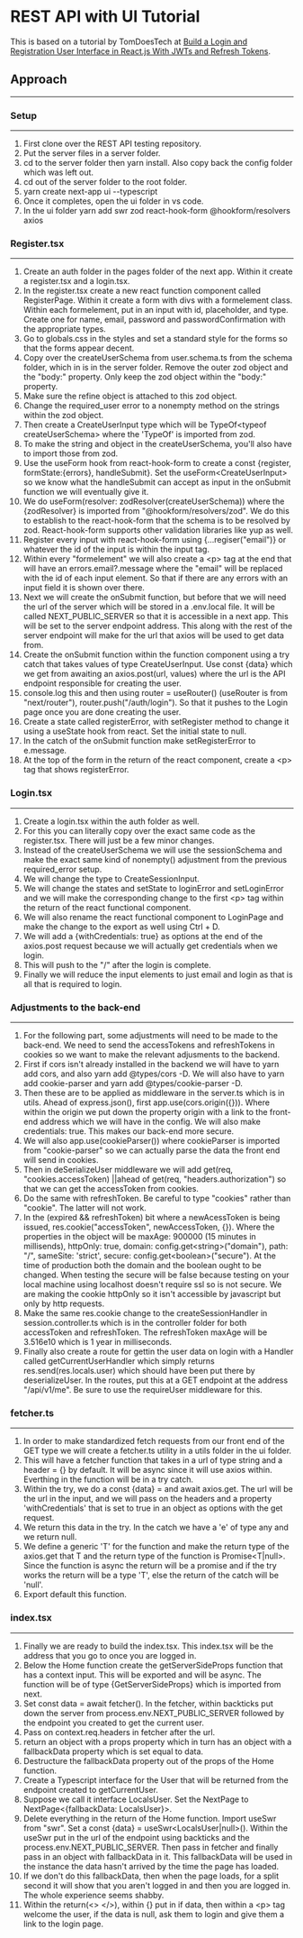 # REST API with UI Tutorial
This is based on a tutorial by TomDoesTech at [Build a Login and Registration User Interface in React.js With JWTs and Refresh Tokens](https://www.youtube.com/watch?v=oSz23pPBpFY).

## Approach
___

### Setup
___
1. First clone over the REST API testing repository.
1. Put the server files in a server folder.
1. cd to the server folder then yarn install. Also copy back the config folder which was left out.
1. cd out of the server folder to the root folder. 
1. yarn create next-app ui --typescript
1. Once it completes, open the ui folder in vs code.
1. In the ui folder yarn add swr zod react-hook-form @hookform/resolvers axios

### Register.tsx
___
1. Create an auth folder in the pages folder of the next app. Within it create a register.tsx and a login.tsx.
1. In the register.tsx create a new react function component called RegisterPage. Within it create a form with divs with a formelement class. Within each formelement, put in an input with id, placeholder, and type. Create one for name, email, password and passwordConfirmation with the appropriate types.
1. Go to globals.css in the styles and set a standard style for the forms so that the forms appear decent.
1. Copy over the createUserSchema from user.schema.ts from the schema folder, which in is in the server folder. Remove the outer zod object and the "body:" property. Only keep the zod object within the "body:" property.
1. Make sure the refine object is attached to this zod object.
1. Change the required_user error to a nonempty method on the strings within the zod object.
1. Then create a CreateUserInput type which will be TypeOf\<typeof createUserSchema> where the 'TypeOf' is imported from zod. 
1. To make the string and object in the createUserSchema, you'll also have to import those from zod.
1. Use the useForm hook from react-hook-form to create a const {register, formState:{errors}, handleSubmit}. Set the useForm\<CreateUserInput> so we know what the handleSubmit can accept as input in the onSubmit function we will eventually give it. 
1. We do useForm<CreateUserInput>(resolver: zodResolver(createUserSchema)) where the {zodResolver} is imported from "@hookform/resolvers/zod". We do this to establish to the react-hook-form that the schema is to be resolved by zod. React-hook-form supports other validation libraries like yup as well.
1. Register every input with react-hook-form using {...regiser("email")} or whatever the id of the input is within the input tag.
1. Within every "formelement" we will also create a \<p> tag at the end that will have an errors.email?.message where the "email" will be replaced with the id of each input element. So that if there are any errors with an input field it is shown over there.
1. Next we will create the onSubmit function, but before that we will need the url of the server which will be stored in a .env.local file. It will be called NEXT_PUBLIC_SERVER so that it is accessible in a next app. This will be set to the server endpoint address. This along with the rest of the server endpoint will make for the url that axios will be used to get data from.
1. Create the onSubmit function within the function component using a try catch that takes values of type CreateUserInput. Use const {data} which we get from awaiting an axios.post(url, values) where the url is the API endpoint responsible for creating the user.
1. console.log this and then using router = useRouter() (useRouter is from "next/router"), router.push("/auth/login"). So that it pushes to the Login page once you are done creating the user.
1. Create a state called registerError, with setRegister method to change it using a useState hook from react. Set the initial state to null.
1. In the catch of the onSubmit function make setRegisterError to e.message.
1. At the top of the form in the return of the react component, create a \<p> tag that shows registerError.

### Login.tsx
___

1. Create a login.tsx within the auth folder as well.
1. For this you can literally copy over the exact same code as the register.tsx. There will just be a few minor changes.
1. Instead of the createUserSchema we will use the sessionSchema and make the exact same kind of nonempty() adjustment from the previous required_error setup. 
1. We will change the type to CreateSessionInput.
1. We will change the states and setState to loginError and setLoginError and we will make the corresponding change to the first \<p> tag within the return of the react functional component. 
1. We will also rename the react functional component to LoginPage and make the change to the export as well using Ctrl + D.
1. We will add a {withCredentials: true} as options at the end of the axios.post request because we will actually get credentials when we login. 
1. This will push to the "/" after the login is complete.
1. Finally we will reduce the input elements to just email and login as that is all that is required to login.    

### Adjustments to the back-end
___

1. For the following part, some adjustments will need to be made to the back-end. We need to send the accessTokens and refreshTokens in cookies so we want to make the relevant adjusments to the backend.
1. First if cors isn't already installed in the backend we will have to yarn add cors, and also yarn add @types/cors -D. We will also have to yarn add cookie-parser and yarn add @types/cookie-parser -D. 
1. Then these are to be applied as middleware in the server.ts which is in utils. Ahead of express.json(), first app.use(cors.origin({})). Where within the origin we put down the property origin with a link to the front-end address which we will have in the config. We will also make credentials: true. This makes our back-end more secure.
1. We will also app.use(cookieParser()) where cookieParser is imported from "cookie-parser" so we can actually parse the data the front end will send in cookies.
1. Then in deSerializeUser middleware we will add get(req, "cookies.accessToken) ||ahead of get(req, "headers.authorization") so that we can get the accessToken from cookies.
1. Do the same with refreshToken. Be careful to type "cookies" rather than "cookie". The latter will not work.
1. In the (expired && refreshToken) bit where a newAcessToken is being issued, res.cookie("accessToken", newAccessToken, {}). Where the properties in the object will be maxAge: 900000 (15 minutes in millisends), httpOnly: true, domain: config.get\<string>("domain"), path: "/", sameSite: 'strict', secure: config.get\<boolean>("secure"). At the time of production both the domain and the boolean ought to be changed. When testing the secure will be false because testing on your local machine using localhost doesn't require ssl so is not secure. We are making the cookie httpOnly so it isn't accessible by javascript but only by http requests.
1. Make the same res.cookie change to the createSessionHandler in session.controller.ts which is in the controller folder for both accessToken and refreshToken. The refreshToken maxAge will be 3.516e10 which is 1 year in milliseconds.
1. Finally also create a route for gettin the user data on login with a Handler called getCurrentUserHandler which simply returns res.send(res.locals.user) which should have been put there by deserializeUser. In the routes, put this at a GET endpoint at the address "/api/v1/me". Be sure to use the requireUser middleware for this.

### fetcher.ts
___
1. In order to make standardized fetch requests from our front end of the GET type we will create a fetcher.ts utility in a utils folder in the ui folder.
1. This will have a fetcher function that takes in a url of type string and a header = {} by default. It will be async since it will use axios within. Everthing in the function will be in a try catch.
1. Within the try, we do a const {data} = and await axios.get. The url will be the url in the input, and we will pass on the headers and a property 'withCredentials' that is set to true in an object as options with the get request.
1. We return this data in the try. In the catch we have a 'e' of type any and we return null.
1. We define a generic 'T' for the function and make the return type of the axios.get that T and the return type of the function is Promise\<T|null>. Since the function is async the return will be a promise and if the try works the return will be a type 'T', else the return of the catch will be 'null'.
1. Export default this function.

### index.tsx
___
1. Finally we are ready to build the index.tsx. This index.tsx will be the address that you go to once you are logged in.
1. Below the Home function create the getServerSideProps function that has a context input. This will be exported and will be async. The function will be of type {GetServerSideProps} which is imported from next.
1. Set const data = await fetcher(). In the fetcher, within backticks put down the server from process.env.NEXT_PUBLIC_SERVER followed by the endpoint you created to get the current user.
1. Pass on context.req.headers in fetcher after the url. 
1. return an object with a props property which in turn has an object with a fallbackData property which is set equal to data.
1. Destructure the fallbackData property out of the props of the Home function.
1. Create a Typescript interface for the User that will be returned from the endpoint created to getCurrentUser.
1. Suppose we call it interface LocalsUser. Set the NextPage to NextPage<{fallbackData: LocalsUser}>. 
1. Delete everything in the return of the Home function. Import useSwr from "swr". Set a const {data} = useSwr\<LocalsUser|null>(). Within the useSwr put in the url of the endpoint using backticks and the process.env.NEXT_PUBLIC_SERVER. Then pass in fetcher and finally pass in an object with fallbackData in it. This fallbackData will be used in the instance the data hasn't arrived by the time the page has loaded.
1. If we don't do this fallbackData, then when the page loads, for a split second it will show that you aren't logged in and then you are logged in. The whole experience seems shabby.
1. Within the return(<> </>), within {} put in if data, then within a \<p> tag welcome the user, if the data is null, ask them to login and give them a link to the login page.


